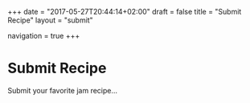 +++
date = "2017-05-27T20:44:14+02:00"
draft = false
title = "Submit Recipe"
layout = "submit"

navigation = true
+++

# Submit Recipe

Submit your favorite jam recipe...